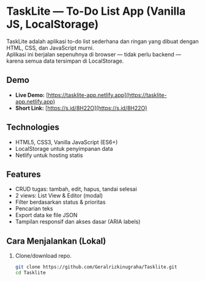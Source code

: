 # TaskLite — To-Do List App (Vanilla JS, LocalStorage)

TaskLite adalah aplikasi to-do list sederhana dan ringan yang dibuat dengan HTML, CSS, dan JavaScript murni.  
Aplikasi ini berjalan sepenuhnya di browser — tidak perlu backend — karena semua data tersimpan di LocalStorage.

## Demo
- **Live Demo:** [https://tasklite-app.netlify.app](https://tasklite-app.netlify.app)  
- **Short Link:** [https://s.id/8H22O](https://s.id/8H22O)

## Technologies
- HTML5, CSS3, Vanilla JavaScript (ES6+)  
- LocalStorage untuk penyimpanan data  
- Netlify untuk hosting statis

## Features
- CRUD tugas: tambah, edit, hapus, tandai selesai  
- 2 views: List View & Editor (modal)  
- Filter berdasarkan status & prioritas  
- Pencarian teks  
- Export data ke file JSON  
- Tampilan responsif dan akses dasar (ARIA labels)

## Cara Menjalankan (Lokal)
1. Clone/download repo.  
   ```bash
   git clone https://github.com/Geralrizkinugraha/Tasklite.git
   cd Tasklite


